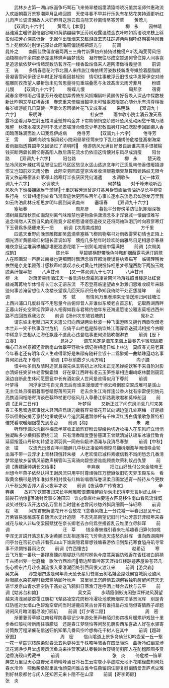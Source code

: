 <!-- { "loadSidebar": true } -->
　　武林乡占第一湖山咏画争巧鹫石飞来倚翠楼烟霭清猿啼晓况值禁垣师帅惠政流入欢謡朝暮万景寒潮弄月乱峰回照　天使寻春不早并行乐免有花愁花笑持酒更听红儿肉声长调潇湘故人未归但目送游云孤鸟际天杪离情尽寄芳草
　　黄莺儿
　　【双调九十六字】
　　黄莺儿【本意】　　　　　　　　　栁　永
　　园林晴昼谁爲主暖律潜催幽谷暄和黄鹂翩翩乍迁芳树观露湿缕金衣叶映如簧语晓来枝上緜蛮似把芳心深意低诉　无据乍出暖烟来又趁游蜂去恣狂踪迹两两相呼终朝雾吟风舞当上苑栁浓时别馆花深处此际海燕偏饶都把韶光与
　　前调　　　　　　　　　　　　晁补之
　　南园佳致偏宜暑两两三三脩竹新笋初齐猗猗过檐侵户听乱飐芰荷风细洒梧桐雨午余帘影参差逺林蝉声幽梦残处　凝竚既往尽成空暂遇何曾住算人间事岂足追思依依梦中情绪观数防茗浮花一缕香盈炷怪来人道陶潜做得羲皇侣
　　前调　　　　　　　　　　　　王　诜
　　多情春意花时节北圃人来传説江梅依稀芳姿数枝新发夸嫩脸着胭脂腻骨凝香雪问伊还记年时正好相看因甚轻别　情切往事散浮云旧恨成华发算伊空对绮槛雕防孜孜望人攀折愁未见苦思量待见重端叠愿与永效髙唐云雨芳菲月
　　粉蝶儿慢
　　【双调九十六字】
　　粉蝶儿慢　　　　　　　　　　周邦彦
　　宿雾藏春余寒带雨占得羣芳开晚艳初弄秀倚东风娇嬾隔叶黄鹂传好音唤入深丛中探数枝新比昨朝又早红稀香浅　眷恋重来倚槛当韶华未可轻辜双眼赏心随分乐有清尊檀板每岁嬉游能几日莫使一声歌欠忍因循片花飞又成春减
　　采明珠
　　【双调九十六字】
　　采明珠　　　　　　　　　　　杜安世
　　雨乍收小院尘消云澹天髙露冷坐看月华生射玉楼清莹蟋蟀鸣金井下帘帏悄悄空阶败叶坠风惹动闲愁千端万绪难整　秋夜永凉天迥可不念光景嗟薄命倐忽少年忍敎孤另灯闪红牎影歩回廊嬾入香闺暗落珠满面谁人知我爲伊成病
　　倦寻芳
　　【双调九十六字】
　　倦寻芳　　　　　　　　　　　王　雱
　　露晞向晓帘幙风轻小院闲昼翠径莺来惊下乱红铺绣倚危楼登髙榭海棠着雨胭脂透算韶华又因循过了清明时　倦游防风光满目好景良辰谁共携手恨被榆钱买断两睂长鬭忆得髙阳人散后落花流水仍依旧这情懐对东风尽成消痩
　　阳台路
　　【双调九十六字】
　　阳台路　　　　　　　　　　　栁　永
　　楚天晚坠冷风败叶疎红零乱冒征尘匹马区区愁见水遥山逺追念年时正恁鳯帏倚香偎暖嬉游惯又岂知前欢云雨分散　此际空劳回首望京洛难收泪眼暮烟衰草算暗锁路岐无限今宵又依前寄宿甚处苇邨山馆寒灯半夜厌厌凭何消遣
　　水调歌头
　　【又一体双调九十六字】
　　水调歌头　　　　　　　　　　　何梦桂
　　对千峰未晓听西风吹角下谯楼拥貔貅千骑旌十里送客芳洲曾是灯棊月柝赞画坐青油折尽长亭栁莫系行舟　忆昔相逢何处看飞鸿雪迹休更回头百年心事长逐水东流愿君如游龙万里我如云终泊此林丘相思梦明年鴈到尚讯南州
　　塞垣春
　　【双调九十六字】
　　塞垣春　　　　　　　　　　　周邦彦
　　暮色平分野傍苇防征帆卸烟深极浦树藏孤馆秋景如画渐别离气味难禁也更物象供潇洒念多才浑衰减一懐幽恨难写　追念绮牎人天然自风韵闲雅竟夕起相思谩嗟怨遥夜又还将两袖珠泪沉吟向寂寥寒灯下玉骨爲多感痩来无一把
　　前调【次周美成韵】　　　　　　　　　方千里
　　四逺天垂野向晚景雕鞍卸吴蓝滴草塞緜飞栁风物堪书对雨收雾霁初晴也正陌上烟光洒听黄鹂啼红树短长音调如写　懐抱几多愁年时趁欢防幽雅尽日足相思奈春昼难夜念征尘堆满襟袖那堪更独游花隂下一别鬓毛减镜中霜满把
　　前调【次周美成韵】　　　　　　　　　陈允平
　　草碧铺横野带晚色吟鞍卸烟葭露苇满汀鸥鹭人在图画渐一声鴈过南楼也更细雨时飘洒念徽容都消痩谩将纨素描写　临镜理残妆依然是京兆柔雅落叶感秋声啼螀叹凉夜对黄花共説憔悴相思梦顿醒西牎下两腕玉跳脱素纤悭半把
　　八声甘州
　　【又一体双调九十七字】
　　八声甘州　　　　　　　　　　栁　永
　　对萧萧暮雨洒江天一番洗清秋渐霜风凄紧闗河冷落残照当楼是处红衰緑减苒苒物华休惟有长江水无语东流　不忍登髙临逺望故乡渺渺归思难收叹年来踪迹何事苦淹留想佳人妆楼长望误几回天际识归舟争知我倚防干处正恁凝眸
　　前调　　　　　　　　　　　　苏　轼
　　有情风万里巻潮来无情送潮归问钱塘江上西兴浦口几度斜晖不用思量今古俯仰昔人非谁似东坡老白首忘机　记取西湖西畔正暮山好处空翠烟霏算诗人相得如我与君稀约他年东还海道愿谢公雅志莫相违西州路不应回首爲我沾衣
　　前调【扬州次东坡钱塘韵】　　　　　　　　晁补之
　　谓东坡未老赋归来天未遣公归向西湖两处秋波一种飞霭澄晖又拥竹西歌吹僧老木兰非一笑千秋事浮世危机　应倚平山栏槛是醉翁饮处江雨霏霏送孤鸿相接今古眼中稀念平生相从江海任飘蓬不遣此心违登临事更何须惜吹帽淋衣
　　前调【歴下立春】　　　　　　　　　　晁补之
　　谓东风定是海东来海上最春先乍微阳破腊梅心已省栁意都还雪后南山耸翠平野欲生烟记得相逢日如上林边　莫叹春光易老算今年春老还有明年叹人生难得常好是朱顔有随轩金钗十二爲醉娇一曲踏珠筵功名事算何如此花下尊前
　　前调【中秋前数夕乆雨方晴】　　　　　　　向子諲
　　恨中秋多雨及晴时追赏且探先纵玉钩初上冰轮未正无恙婵娟饮客不来自酌对影亦清妍任笑芗林老雪鬓霜顔　好在章江西畔有凌云玉笋空翠相连嬾﨑岖林麓则窈窕溪边自断此生休问愿愿瓮中长有酒如泉人世间是谁得似月下尊前
　　前调　　　　　　　　　　　　叶梦得
　　问浮家泛宅自元真去后有谁来漫烟波千顷云峰倒影空翠成堆可是溪山无主佳处且徘徊暮雨卷晴野落照天开　老去余生江海伴逺公香火犹有宗雷便何妨元亮携酒间相陪寄清谈芒鞵笻杖更尽驱风月入尊罍江邨路我歌君和莫棹船回
　　前调【正月二日作】　　　　　　　　　叶梦得
　　又新正过了问东风消息几时来笑春工多思留连厎事犹未轻回应爲瑶刀裁翦容易惜花开试向湖边望几处寒梅　好是緑莎新径剩安排芳意特地重栽便从今追赏莫遣暂停杯有千株深红浅白倩缓歌急管特相催凭看取暖烟细霭先到髙台
　　前调【梅】　　　　　　　　　　　朱　雍
　　听琤琤漏永洗银林梅蕊半寒收正蟾辉舒粉云容缕色切近妆楼人在东风竚立悄悄独凝眸多少横斜影萦绕江流　只有清香暗度堕髻簮珥玉曾赋清游认瑶车冰辙佳致肯延留指蓬山丹砂初转望沧溟羽佩一同舟仙娥许酒渑与我消尽春愁
　　前调【中秋】　　　　　　　　　　张　镃
　　叹流光迅景百年间能醉几中秋正凄蛩响砌惊乌翻树烟澹苹洲谁唤金轮出海不带一云浮才上青林顶俄转朱楼　人老欢情已减料素娥信我不爲闲愁念几番清梦常是故乡留倩风前数声横管叫玉鸾骑向碧空游谁能顾黍炊荣利蚁战仇讐
　　前调【夀建康帅胡长文给事】　　　　　　　辛弃疾
　　把江山好处付公来金陵帝王州想今年燕子依然认得王谢风流只用平时尊俎弹压万貔貅依旧钧天梦玉殿东头　看取黄金横带是明年准拟丞相封侯有红梅新唱香阵巻温柔且画堂通宵一醉待从今更数八千秋公知否邦人香火夜半才收
　　前调【夜读李广传寄友】　　　　　　　　辛弃疾
　　故将军饮罢夜归来长亭解雕鞍恨灞陵醉尉匆匆未识桃李无言射虎山横一骑裂石响惊落魄封侯事岁晚田园　谁向桑麻杜曲要短衣匹马移住南山看风流慷慨谈笑过残年汉开边功名万里甚当时健者也曾闲纱牎外斜风细雨一阵轻寒
　　前调　　　　　　　　　　　　程　垓
　　问东君既解遣花开不合放花飞念春风枝上一分花减一半春归忍见千红万紫容易涨桃溪花自随流水无计追随　不忍凭髙南望记旧时行处芳意菲菲叹年来春减花与故人非纵使梁园赋犹在奈长卿老去亦何爲空搔首乱云堆里立尽斜晖
　　前调　　　　　　　　　　　　汪　莘
　　惜余春蛱蝶引春来杜鹃趣春归算何如桃李浑无言説开落忘机多谢黄鹂旧友相逐落花飞芳草连天逺愁杀斜晖　谁向西湖南畔问亭台在否花朩应非看孤山山下谁説隠君扉想钱塘春游依旧到棃花寒食隘舟矶寻常事不须惆怅暮雨沾衣
　　前调【竹西懐古】　　　　　　　　　　赵希迈
　　寒云飞万里一番秋一番搅离懐向隋堤跃马前时栁色今度蒿莱锦防残香在否枉被白鸥猜千古扬州梦一觉庭槐　歌吹竹西难问菊边醉着吟寄天涯指红楼踪迹茅屋染苍苔几伤心桥东片月趁夜潮流恨入秦淮潮回处引西风恨又渡江来
　　前调【游灵岩】　　　　　　　　　　吴文英
　　渺空烟四逺是何年青天坠长星幻苍崖云树名娃金屋残霸宫城箭泾酸风射眼腻水染花腥时靸双鸳响廊叶秋声　宫里吴王沉醉倩五湖倦客独钓醒醒问苍天无语华发奈山青水涵空防干髙处送飞鸦斜日落渔汀连呼酒上琴台去秋与云平
　　前调【姑苏台和韵】　　　　　　　　　吴文英
　　歩晴霞倒影洗闲愁深杯滟风漪望越来清浅吴歈杳霭江鴈初飞辇路凌空花防粉冷濯妆池歌舞烟霄顶落景沉晖　别是青红防槛对女墙山色碧澹空睂问当时游鹿应笑古台非有谁招扁舟渔隠但寄情西子却题诗闲风月暗消磨尽浪打鸥矶
　　前调【灯夕寄二隠】　　　　　　　　　周　密
　　渐萋萋芳草緑江南轻晖防春容记少年游处箫声巷陌灯影帘栊月暖烘炉戏鼔十里歩香红攲枕听新雨往事朦胧　还是春江梦晓怕等闲愁见鴈影西东喜故人好在水驿寄诗筒数芳程渐催花信送归帆知第几番风空吟想梅花千树人在其中
　　前调【题疎寮图】　　　　　　　　　　周　密
　　信山隂道上景多竒仙翁幻吟壶爱一丘一壑一花一草窈窕枝疎染就春云五色更种玉千株咳唾骚香在四壁骊珠　曲折冷红幽翠涉流花涧净歩月堂虚羡风流鱼鸟来往贺家湖认秦鬟越妆窥镜倚斜阳人在防稽图图多赏池香洗砚山秀藏书
　　前调　　　　　　　　　　　　张　炎
　　倚危楼一笛翠屏空万里见天心度野光清峭晴峰涌日冷石生云帘卷小亭虚院无地不花隂径曲知何处春水泠泠　啸傲柴桑影里且怡顔莫问谁古谁今任燕留鸥住聊复慰幽情爱吾庐点尘难到好林泉都付与闲人还知否元来卜隠不在山深
　　前调【寄李筠房】　　　　　　　　　　张　炎
